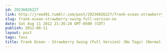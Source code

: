 ```yaml
---
id: 29236026227
link: http://jreed91.tumblr.com/post/29236026227/frank-ocean-strawberry-swing-full-version-no
slug: frank-ocean-strawberry-swing-full-version-no
date: Sat Aug 11 2012 21:36:24 GMT-0500 (CDT)
publish: 2012-08-11
layout: post
tags: favs
title: Frank Ocean - Strawberry Swing (Full Version) (No Tags) (Normal speed and length)
---
```





